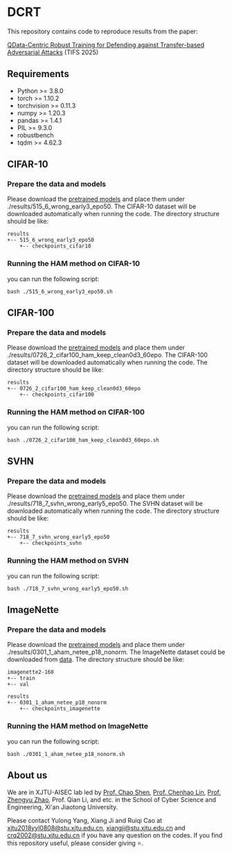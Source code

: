 # DCRT

This repository contains code to reproduce results from the paper:

[QData-Centric Robust Training for Defending against Transfer-based Adversarial Attacks](https://ieeexplore.ieee.org/document/11168936/) (TIFS 2025)

## Requirements

+ Python >= 3.8.0
+ torch >= 1.10.2
+ torchvision >= 0.11.3
+ numpy >= 1.20.3
+ pandas >= 1.4.1
+ PIL >= 9.3.0
+ robustbench
+ tqdm >= 4.62.3



## CIFAR-10

### Prepare the data and models

Please download the [pretrained models](https://drive.google.com/file/d/1jfgJvq-kuu2f-XB-3Z5ml98ngNJX7zUe/view?usp=drive_link) and place them under ./results/515_6_wrong_early3_epo50. The CIFAR-10 dataset will be downloaded automatically when running the code. The directory structure should be like:

```
results
+-- 515_6_wrong_early3_epo50
    +-- checkpoints_cifar10
```

### Running the HAM method on CIFAR-10

you can run the following script:
```
bash ./515_6_wrong_early3_epo50.sh
```

## CIFAR-100

### Prepare the data and models

Please download the [pretrained models](https://drive.google.com/file/d/1AhvShkc799QpT4I3LnINirieHudHWzrU/view?usp=drive_link) and place them under ./results/0726_2_cifar100_ham_keep_clean0d3_60epo. The CIFAR-100 dataset will be downloaded automatically when running the code. The directory structure should be like:

```
results
+-- 0726_2_cifar100_ham_keep_clean0d3_60epo
    +-- checkpoints_cifar100
```

### Running the HAM method on CIFAR-100

you can run the following script:
```
bash ./0726_2_cifar100_ham_keep_clean0d3_60epo.sh
```

## SVHN

### Prepare the data and models

Please download the [pretrained models](https://drive.google.com/file/d/1EyLnIk-UIPVVSsLz3B1jwxJxXFTji-Li/view?usp=drive_link) and place them under ./results/718_7_svhn_wrong_early5_epo50. The SVHN dataset will be downloaded automatically when running the code. The directory structure should be like:

```
results
+-- 718_7_svhn_wrong_early5_epo50
    +-- checkpoints_svhn
```

### Running the HAM method on SVHN

you can run the following script:
```
bash ./718_7_svhn_wrong_early5_epo50.sh
```


## ImageNette

### Prepare the data and models

Please download the [pretrained models](https://drive.google.com/file/d/1WqAzuXXU363-H2PS0ByycypvcbASMUp7/view?usp=drive_link) and place them under ./results/0301_1_aham_netee_p18_nonorm. The ImageNette dataset could be downloaded from [data](https://drive.google.com/file/d/1nyYlZFvpSRl_ogmaO0cm8-hMT4YMYe9D/view?usp=drive_link). The directory structure should be like:

```
imagenette2-160
+-- train
+-- val
```

```
results
+-- 0301_1_aham_netee_p18_nonorm
    +-- checkpoints_imagenette
```

### Running the HAM method on ImageNette

you can run the following script:
```
bash ./0301_1_aham_netee_p18_nonorm.sh
```


## About us
We are in XJTU-AISEC lab led by [Prof. Chao Shen](https://gr.xjtu.edu.cn/en/web/cshen/home), [Prof. Chenhao Lin](https://gr.xjtu.edu.cn/en/web/linchenhao), [Prof. Zhengyu Zhao](https://zhengyuzhao.github.io/), Prof. Qian Li, and etc. in the School of Cyber Science and Engineering, Xi'an Jiaotong University.

Please contact Yulong Yang, Xiang Ji and Ruiqi Cao at xjtu2018yyl0808@stu.xjtu.edu.cn, xiangji@stu.xjtu.edu.cn and crq2002@stu.xjtu.edu.cn if you have any question on the codes. If you find this repository useful, please consider giving ⭐.
